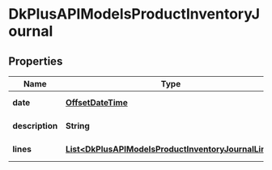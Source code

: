 
# DkPlusAPIModelsProductInventoryJournal

## Properties
Name | Type | Description | Notes
------------ | ------------- | ------------- | -------------
**date** | [**OffsetDateTime**](OffsetDateTime.md) | Journal Date |  [optional]
**description** | **String** | Journal Description |  [optional]
**lines** | [**List&lt;DkPlusAPIModelsProductInventoryJournalLine&gt;**](DkPlusAPIModelsProductInventoryJournalLine.md) | Journal Lines |  [optional]



